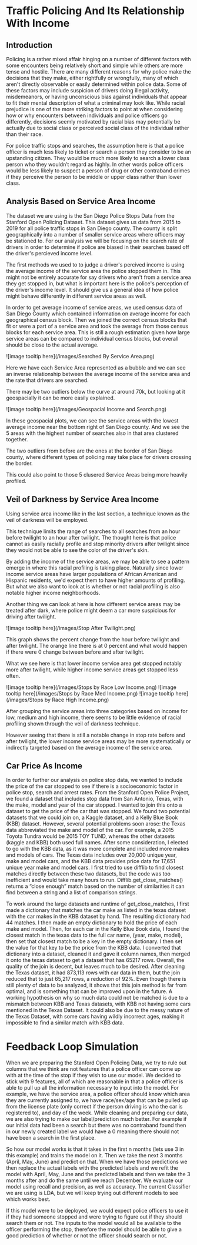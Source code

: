 # Traffic Policing And Its Relationship With Income

## Introduction

Policing is a rather mixed affair hinging on a number of different factors with some encounters being relatively short and simple while others are more tense and hostile. There are many different reasons for why police make the decisions that they make, either rightfully or wrongfully, many of which aren't directly observable or easily determined within police data. Some of these factors may include suspicion of drivers doing illegal activity, misdemeanors, or having unconscious bias against individuals that appear to fit their mental description of what a criminal may look like. While racial prejudice is one of the more striking factors to point at when considering how or why encounters between individuals and police officers go differently, decisions seemly motivated by racial bias may potentially be actually due to social class or perceived social class of the individual rather than their race. 

For police traffic stops and searches, the assumption here is that a police officer is much less likely to ticket or search a person they consider to be an upstanding citizen. They would be much more likely to search a lower class person who they wouldn’t regard as highly. In other words police officers would be less likely to suspect a person of drug or other contraband crimes if they perceive the person to be middle or upper class rather than lower class.

## Analysis Based on Service Area Income

The dataset we are using is the San Diego Police Stops Data from the Stanford Open Policing Dataset. This dataset gives us data from 2015 to 2019 for all police traffic stops in San Diego county. The county is split geographically into a number of smaller service areas where officers may be stationed to. For our analysis we will be focusing on the search rate of drivers in order to determine if police are biased in their searches based off the driver's percieved income level. 

The first methods we used to to judge a driver's percived income is using the average income of the service area the police stopped them in. This might not be entirely accurate for say drivers who aren't from a service area they get stopped in, but what is important here is the police's perception of the driver's income level. It should give us a general idea of how police might behave differently in different service areas as well.

In order to get average income of service areas, we used census data of San Diego County which contained information on average income for each geographical census block. Then we joined the correct census blocks that fit or were a part of a service area and took the average from those census blocks for each service area. This is still a rough estimation given how large service areas can be compared to individual census blocks, but overall should be close to the actual average.

![image tooltip here](/images/Searched By Service Area.png)

Here we have each Service Area represented as a bubble and we can see an inverse relationship between the average income of the service area and the rate that drivers are searched. 

There may be two outliers below the curve at around 70k, but looking at it geospacially it can be more easily explained.

![image tooltip here](/images/Geospacial Income and Search.png)

In these geospacial plots, we can see the service areas with the lowest average income near the bottom right of San Diego county. And we see the 5 areas with the highest number of searches also in that area clustered together. 

The two outliers from before are the ones at the border of San Diego county, where different types of policing may take place for drivers crossing the border.

This could also point to those 5 clusered Service Areas being more heavily profiled.

## Veil of Darkness by Service Area Income

Using service area income like in the last section, a technique known as the veil of darkness will be employed.

This technique limits the range of searches to all searches from an hour before twilight to an hour after twilight. The thought here is that police cannot as easily racially profile and stop minority drivers after twilight since they would not be able to see the color of the driver's skin. 

By adding the income of the service areas, we may be able to see a pattern emerge in where this racial profiling is taking place. Naturally since lower income service areas have larger populations of African American and Hispanic residents, we'd expect them to have higher amounts of profiling. But what we also want to look at is whether or not racial profiling is also notable higher income neighborhoods.

Another thing we can look at here is how different service areas may be treated after dark, where police might deem a car more suspicious for driving after twilight.

![image tooltip here](/images/Stop After Twilight.png)

This graph shows the percent change from the hour before twilight and after twilight. The orange line there is at 0 percent and what would happen if there were 0 change between before and after twilight.

What we see here is that lower income service area get stopped notably more after twilight, while higher income service areas get stopped less often.

![image tooltip here](/images/Stops by Race Low Income.png) ![image tooltip here](/images/Stops by Race Med Income.png) ![image tooltip here](/images/Stops by Race High Income.png)

After grouping the service areas into three categories based on income for low, medium and high income, there seems to be little evidence of racial profiling shown through the veil of darkness technique.

However seeing that there is still a notable change in stop rate before and after twilight, the lower income service areas may be more systematically or indirectly targeted based on the average income of the service area.

## Car Price As Income

In order to further our analysis on police stop data, we wanted to include the price of the car stopped to see if there is a socioeconomic factor in police stop, search and arrest rates. From the Stanford Open Police Project, we found a dataset that includes stop data from San Antonio, Texas, with the make, model and year of the car stopped. I wanted to join this onto a dataset to get the price of the car that was stopped. We found two potential datasets that we could join on, a Kaggle dataset, and a Kelly Blue Book (KBB) dataset. However, several potential problems soon arose: the Texas data abbreviated the make and model of the car. For example, a 2015 Toyota Tundra would be 2015 TOY TUND, whereas the other datasets (kaggle and KBB) both used full names. After some consideration, I elected to go with the KBB data, as it was more complete and included more makes and models of cars. The Texas data includes over 20,000 unique year, make and model cars, and the KBB data provides price data for 17,651 unique year make and model cars. I first tried to use difflib to find closest matches directly between these two datasets, but the code was too inefficient and would take many hours to run. Difflib.get_close_matches() returns a “close enough” match based on the number of similarities it can find between a string and a list of comparison strings. 

To work around the large datasets and runtime of get_close_matches, I first made a dictionary that matches the car make as listed in the texas dataset with the car makes in the KBB dataset by hand. The resulting dictionary had 44 matches. I then made an empty dictionary to hold the price of each make and model. Then, for each car in the Kelly Blue Book data, I found the closest match in the texas data to the full car name, (year, make, model), then set that closest match to be a key in the empty dictionary. I then set the value for that key to be the price from the KBB data. I converted that dictionary into a dataset, cleaned it and gave it column names, then merged it onto the texas dataset to get a dataset that has 65217 rows. Overall, the quality of the join is decent, but leaves much to be desired. After cleaning the Texas dataset, it had 873,113 rows with car data in them, but the join reduced that to just 65,217 rows, a reduction of 92%. Even though there is still plenty of data to be analyzed, it shows that this join method is far from optimal, and is something that can be improved upon in the future. A working hypothesis on why so much data could not be matched is due to a mismatch between KBB and Texas datasets, with KBB not having some cars mentioned in the Texas Dataset. It could also be due to the messy nature of the Texas Dataset, with some cars having wildly incorrect ages, making it impossible to find a similar match with KBB data. 

# Feedback Loop Simulation

When we are preparing the Stanford Open Policing Data, we try to rule out columns that we
think are not features that a police officer can come up with at the time of the stop if they wish to
use our model. We decided to stick with 9 features, all of which are reasonable in that a police
officer is able to pull up all the information necessary to input into the model. For example, we
have the service area, a police officer should know which area they are currently assigned to, we
have race/sex/age that can be pulled up from the license plate (only correct if the person driving
is who the car is registered to), and day of the week.
While cleaning and preparing our data, we are also trying to make our label/prediction much
better. For example if our initial data had been a search but there was no contraband found then
in our newly created label we would have a 0 meaning there should not have been a search in the
first place.

So how our model works is that it takes in the first n months (lets use 3 in this example) and
trains the model on it. Then we take the next 3 months (April, May, June) and predict on that.
When we have those predictions we then replace the actual labels with the predicted labels and
we refit the model with April, May, June and the predicted labels and then we take the 3 months
after and do the same until we reach December. We evaluate our model using recall and
precision, as well as accuracy. The current Classifier we are using is LDA, but we will keep
trying out different models to see which works best.

If this model were to be deployed, we would expect police officers to use it if they had someone
stopped and were trying to figure out if they should search them or not. The inputs to the model
would all be available to the officer performing the stop, therefore the model should be able to
give a good prediction of whether or not the officer should search or not.
